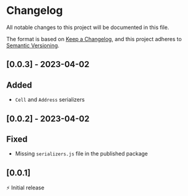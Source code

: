 # Changelog

All notable changes to this project will be documented in this file.

The format is based on [Keep a Changelog](https://keepachangelog.com/en/1.0.0/),
and this project adheres to [Semantic Versioning](https://semver.org/spec/v2.0.0.html).

## [0.0.3] - 2023-04-02

## Added
- `Cell` and `Address` serializers

## [0.0.2] - 2023-04-02

## Fixed
- Missing `serializers.js` file in the published package

## [0.0.1]

⚡️ Initial release
